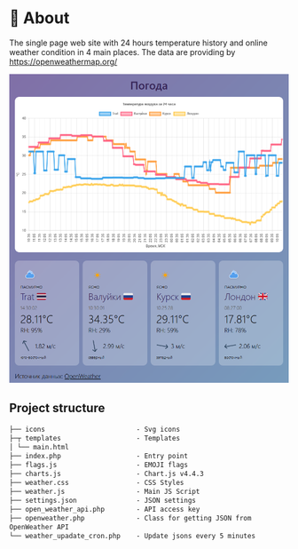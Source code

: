 # 🧐 About

The single page web site with 24 hours temperature history and 
online weather condition in 4 main places. The data are providing by https://openweathermap.org/

[![Screen](https://github.com/okb3wok/weather/blob/master/screen.png?raw=true)](https://dolzhenkov.ru/weather/)

## Project structure

```text
├── icons                       - Svg icons
├─┬ templates                   - Templates
│ └── main.html   
├── index.php                   - Entry point
├── flags.js                    - EMOJI flags
├── charts.js                   - Chart.js v4.4.3
├── weather.css                 - CSS Styles
├── weather.js                  - Main JS Script
├── settings.json               - JSON settings
├── open_weather_api.php        - API access key
├── openweather.php             - Class for getting JSON from OpenWeather API
└── weather_upadate_cron.php    - Update jsons every 5 minutes
```
